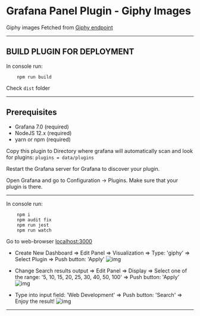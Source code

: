 # Grafana Panel Plugin - Giphy Images 

Giphy images Fetched from [Giphy endpoint](https://developers.giphy.com/docs/api/endpoint/)

-------------------

## BUILD PLUGIN FOR DEPLOYMENT

In console run:
``` 
    npm run build
```
Check ```dist``` folder

-------------------

## Prerequisites
- Grafana 7.0 (required)
- NodeJS 12.x (required)
- yarn or npm (required)

Copy this plugin to Directory where grafana will automatically scan and look for plugins:
``` plugins = data/plugins ``` 

Restart the Grafana server for Grafana to discover your plugin.

Open Grafana and go to Configuration -> Plugins. Make sure that your plugin is there.

-------------------

In console run:
``` 
    npm i
    npm audit fix
    npm run jest
    npm run watch
```

Go to web-browser [localhost:3000](http://localhost:3000/)

- Create New Dashboard => Edit Panel => Visualization => Type: 'giphy' => Select Plugin => Push button: 'Apply'
![img](img/grafana-2.png)

- Change Search results output => Edit Panel => Display => Select one of the range: '5, 10, 15, 20, 25, 30, 40, 50, 100'  => Push button: 'Apply'
![img](img/grafana-3.png)

- Type into input field: 'Web Development' => Push button: 'Search' => Enjoy the result!
![img](img/grafana-1.png)

-------------------

